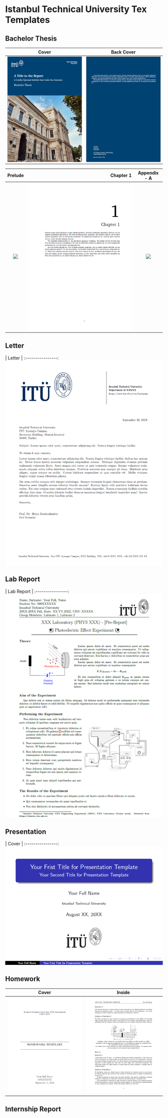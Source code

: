 # Istanbul Technical University Tex Templates

## Bachelor Thesis

| Cover       |  Back Cover |
:----------------:|:---------------------:
![](readme_pics/bachelor_thesis/cover.png) | ![](readme_pics/bachelor_thesis/back_cover.png)

|   Prelude  |  Chapter 1 |  Appendix - A |
:----------------:|----------------:|:---------------------:
![](readme_pics/bachelor_thesis/predule.png) | ![](readme_pics/bachelor_thesis/chapter1.png) | ![](readme_pics/bachelor_thesis/appendix.png)

## Letter

|  Letter     |
:----------------:
![](readme_pics/letter/letter.png)

## Lab Report

|  Lab Report     |
:----------------:
![](readme_pics/lab_report/report.png)

## Presentation

|  Cover     |
:----------------:
![](readme_pics/presentation/cover.png)

## Homework

| Cover       |  Inside |
:----------------:|:---------------------:
![](readme_pics/homework/cover.png) | ![](readme_pics/homework/inside.png)

## Internship Report
